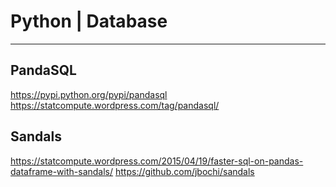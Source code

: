 # Python | Database

---

## PandaSQL
https://pypi.python.org/pypi/pandasql
https://statcompute.wordpress.com/tag/pandasql/

## Sandals
https://statcompute.wordpress.com/2015/04/19/faster-sql-on-pandas-dataframe-with-sandals/
https://github.com/jbochi/sandals